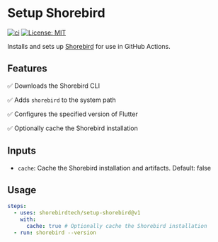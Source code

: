 # Setup Shorebird

[![ci](https://github.com/shorebirdtech/setup-shorebird/actions/workflows/main.yaml/badge.svg)](https://github.com/shorebirdtech/setup-shorebird/actions/workflows/main.yaml)
[![License: MIT](https://img.shields.io/badge/license-MIT-blue.svg)](./LICENSE)

Installs and sets up [Shorebird](https://github.com/shorebirdtech/shorebird) for use in GitHub Actions.

## Features

✅ Downloads the Shorebird CLI

✅ Adds `shorebird` to the system path

✅ Configures the specified version of Flutter

✅ Optionally cache the Shorebird installation

## Inputs

- `cache`: Cache the Shorebird installation and artifacts. Default: false

## Usage

```yaml
steps:
  - uses: shorebirdtech/setup-shorebird@v1
    with:
      cache: true # Optionally cache the Shorebird installation
  - run: shorebird --version
```
